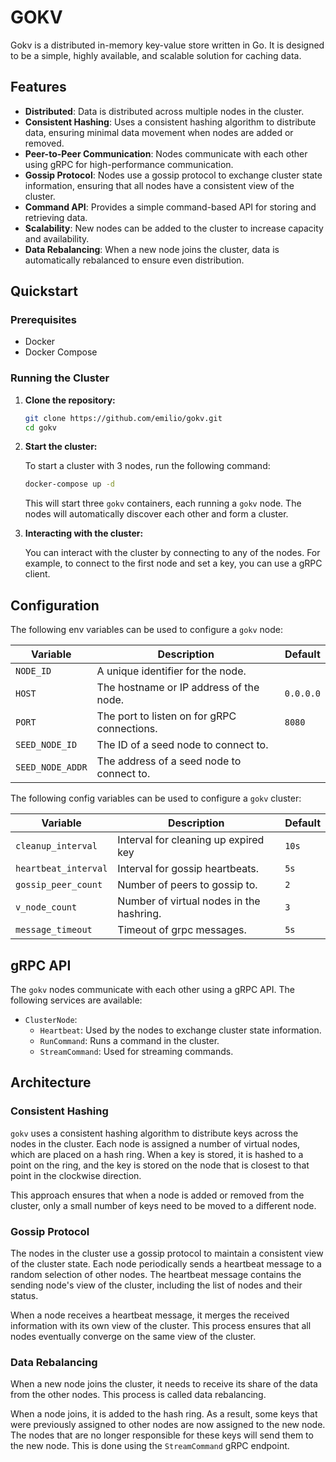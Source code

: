 # GOKV

Gokv is a distributed in-memory key-value store written in Go. It is designed to be a simple, highly available, and scalable solution for caching data.

## Features

*   **Distributed**: Data is distributed across multiple nodes in the cluster.
*   **Consistent Hashing**: Uses a consistent hashing algorithm to distribute data, ensuring minimal data movement when nodes are added or removed.
*   **Peer-to-Peer Communication**: Nodes communicate with each other using gRPC for high-performance communication.
*   **Gossip Protocol**: Nodes use a gossip protocol to exchange cluster state information, ensuring that all nodes have a consistent view of the cluster.
*   **Command API**: Provides a simple command-based API for storing and retrieving data.
*   **Scalability**: New nodes can be added to the cluster to increase capacity and availability.
*   **Data Rebalancing**: When a new node joins the cluster, data is automatically rebalanced to ensure even distribution.

## Quickstart

### Prerequisites

*   Docker
*   Docker Compose

### Running the Cluster

1.  **Clone the repository:**

    ```bash
    git clone https://github.com/emilio/gokv.git
    cd gokv
    ```

2.  **Start the cluster:**

    To start a cluster with 3 nodes, run the following command:

    ```bash
    docker-compose up -d
    ```

    This will start three `gokv` containers, each running a `gokv` node. The nodes will automatically discover each other and form a cluster.

3.  **Interacting with the cluster:**

    You can interact with the cluster by connecting to any of the nodes. For example, to connect to the first node and set a key, you can use a gRPC client.

## Configuration

The following env variables can be used to configure a `gokv` node:

| Variable         | Description                                     |  Default  |
| ---------------- | ----------------------------------------------- |  -------  |
| `NODE_ID`        | A unique identifier for the node.               |           |
| `HOST`           | The hostname or IP address of the node.         | `0.0.0.0` |
| `PORT`           | The port to listen on for gRPC connections.     | `8080`    |
| `SEED_NODE_ID`   | The ID of a seed node to connect to.            |           |
| `SEED_NODE_ADDR` | The address of a seed node to connect to.       |           |

The following config variables can be used to configure a `gokv` cluster:

| Variable            | Description                                     |  Default  |
| ------------------- | ----------------------------------------------- |  -------  |
| `cleanup_interval`  | Interval for cleaning up expired key            | `10s`     |
| `heartbeat_interval`| Interval for gossip heartbeats.                 | `5s`      |
| `gossip_peer_count` | Number of peers to gossip to.                   | `2`       |
| `v_node_count`      | Number of virtual nodes in the hashring.        | `3`       |
| `message_timeout`   | Timeout of grpc messages.                       | `5s`      |

## gRPC API

The `gokv` nodes communicate with each other using a gRPC API. The following services are available:

*   `ClusterNode`:
    *   `Heartbeat`: Used by the nodes to exchange cluster state information.
    *   `RunCommand`: Runs a command in the cluster.
    *   `StreamCommand`: Used for streaming commands.

## Architecture

### Consistent Hashing

`gokv` uses a consistent hashing algorithm to distribute keys across the nodes in the cluster. Each node is assigned a number of virtual nodes, which are placed on a hash ring. When a key is stored, it is hashed to a point on the ring, and the key is stored on the node that is closest to that point in the clockwise direction.

This approach ensures that when a node is added or removed from the cluster, only a small number of keys need to be moved to a different node.

### Gossip Protocol

The nodes in the cluster use a gossip protocol to maintain a consistent view of the cluster state. Each node periodically sends a heartbeat message to a random selection of other nodes. The heartbeat message contains the sending node's view of the cluster, including the list of nodes and their status.

When a node receives a heartbeat message, it merges the received information with its own view of the cluster. This process ensures that all nodes eventually converge on the same view of the cluster.

### Data Rebalancing

When a new node joins the cluster, it needs to receive its share of the data from the other nodes. This process is called data rebalancing.

When a node joins, it is added to the hash ring. As a result, some keys that were previously assigned to other nodes are now assigned to the new node. The nodes that are no longer responsible for these keys will send them to the new node. This is done using the `StreamCommand` gRPC endpoint.